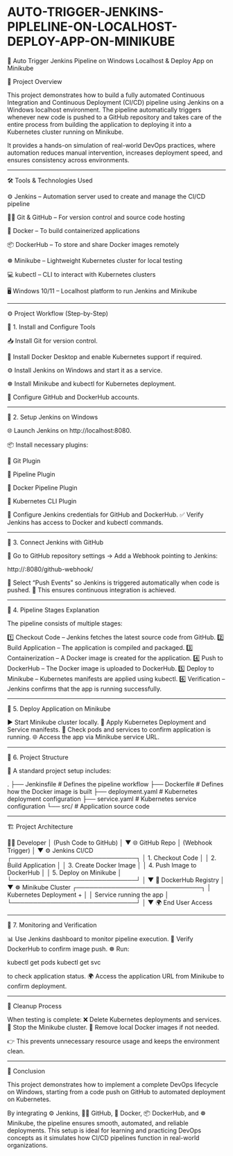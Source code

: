 # AUTO-TRIGGER-JENKINS-PIPLELINE-ON-LOCALHOST-DEPLOY-APP-ON-MINIKUBE

🚀 Auto Trigger Jenkins Pipeline on Windows Localhost & Deploy App on Minikube

📌 Project Overview

This project demonstrates how to build a fully automated Continuous Integration and Continuous Deployment (CI/CD) pipeline using Jenkins on a Windows localhost environment. The pipeline automatically triggers whenever new code is pushed to a GitHub repository and takes care of the entire process from building the application to deploying it into a Kubernetes cluster running on Minikube.

It provides a hands-on simulation of real-world DevOps practices, where automation reduces manual intervention, increases deployment speed, and ensures consistency across environments.


---

🛠 Tools & Technologies Used

⚙️ Jenkins – Automation server used to create and manage the CI/CD pipeline

🧑‍💻 Git & GitHub – For version control and source code hosting

🐳 Docker – To build containerized applications

📦 DockerHub – To store and share Docker images remotely

☸️ Minikube – Lightweight Kubernetes cluster for local testing

💻 kubectl – CLI to interact with Kubernetes clusters

🖥️ Windows 10/11 – Localhost platform to run Jenkins and Minikube



---

⚙️ Project Workflow (Step-by-Step)

🔹 1. Install and Configure Tools

📥 Install Git for version control.

🐳 Install Docker Desktop and enable Kubernetes support if required.

⚙️ Install Jenkins on Windows and start it as a service.

☸️ Install Minikube and kubectl for Kubernetes deployment.

🔑 Configure GitHub and DockerHub accounts.


---

🔹 2. Setup Jenkins on Windows

🌐 Launch Jenkins on http://localhost:8080.

📦 Install necessary plugins:

🔹 Git Plugin

🔹 Pipeline Plugin

🔹 Docker Pipeline Plugin

🔹 Kubernetes CLI Plugin


🔑 Configure Jenkins credentials for GitHub and DockerHub.
✅ Verify Jenkins has access to Docker and kubectl commands.


---

🔹 3. Connect Jenkins with GitHub

🔗 Go to GitHub repository settings → Add a Webhook pointing to Jenkins:

http://<localhost-ip>:8080/github-webhook/

🔔 Select “Push Events” so Jenkins is triggered automatically when code is pushed.
🚀 This ensures continuous integration is achieved.


---

🔹 4. Pipeline Stages Explanation

The pipeline consists of multiple stages:

1️⃣ Checkout Code – Jenkins fetches the latest source code from GitHub.
2️⃣ Build Application – The application is compiled and packaged.
3️⃣ Containerization – A Docker image is created for the application.
4️⃣ Push to DockerHub – The Docker image is uploaded to DockerHub.
5️⃣ Deploy to Minikube – Kubernetes manifests are applied using kubectl.
6️⃣ Verification – Jenkins confirms that the app is running successfully.


---

🔹 5. Deploy Application on Minikube

▶️ Start Minikube cluster locally.
📄 Apply Kubernetes Deployment and Service manifests.
🔎 Check pods and services to confirm application is running.
🌐 Access the app via Minikube service URL.


---

🔹 6. Project Structure

📂 A standard project setup includes:

.
├── Jenkinsfile       # Defines the pipeline workflow
├── Dockerfile        # Defines how the Docker image is built
├── deployment.yaml   # Kubernetes deployment configuration
├── service.yaml      # Kubernetes service configuration
└── src/              # Application source code


---

🏗️ Project Architecture

🧑‍💻 Developer
               │
        (Push Code to GitHub)
               │
               ▼
         🌐 GitHub Repo
               │
       (Webhook Trigger)
               │
               ▼
          ⚙️ Jenkins CI/CD
     ┌─────────────────────────────┐
     │ 1. Checkout Code            │
     │ 2. Build Application        │
     │ 3. Create Docker Image      │
     │ 4. Push Image to DockerHub  │
     │ 5. Deploy on Minikube       │
     └─────────────────────────────┘
               │
               ▼
        🐳 DockerHub Registry
               │
               ▼
        ☸️ Minikube Cluster
     ┌─────────────────────────────┐
     │ Kubernetes Deployment +     │
     │ Service running the app     │
     └─────────────────────────────┘
               │
               ▼
          🌍 End User Access


---

🔹 7. Monitoring and Verification

📊 Use Jenkins dashboard to monitor pipeline execution.
🐳 Verify DockerHub to confirm image push.
☸️ Run:

kubectl get pods
kubectl get svc

to check application status.
🌍 Access the application URL from Minikube to confirm deployment.


---

🧹 Cleanup Process

When testing is complete:
❌ Delete Kubernetes deployments and services.
🛑 Stop the Minikube cluster.
🧽 Remove local Docker images if not needed.

👉 This prevents unnecessary resource usage and keeps the environment clean.


---

🏁 Conclusion

This project demonstrates how to implement a complete DevOps lifecycle on Windows, starting from a code push on GitHub to automated deployment on Kubernetes.

By integrating ⚙️ Jenkins, 🧑‍💻 GitHub, 🐳 Docker, 📦 DockerHub, and ☸️ Minikube, the pipeline ensures smooth, automated, and reliable deployments. This setup is ideal for learning and practicing DevOps concepts as it simulates how CI/CD pipelines function in real-world organizations.

